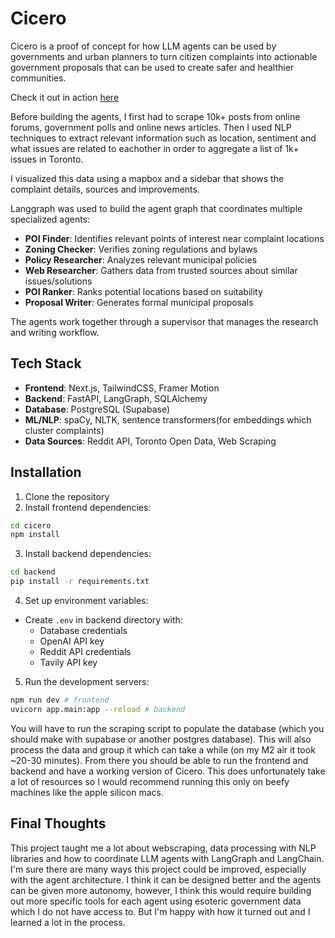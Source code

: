 # Cicero

Cicero is a proof of concept for how LLM agents can be used by governments and urban planners to turn citizen complaints into actionable government proposals that can be used to create safer and healthier communities. 

Check it out in action [here](https://www.youtube.com/watch?v=NLCgRhxzia4)

Before building the agents, I first had to scrape 10k+ posts from online forums, government polls and online news articles. Then I used NLP techniques to extract relevant information such as location, sentiment and what issues are related to eachother in order to aggregate a list of 1k+ issues in Toronto.

I visualized this data using a mapbox and a sidebar that shows the complaint details, sources and improvements.

Langgraph was used to build the agent graph that coordinates multiple specialized agents:

- **POI Finder**: Identifies relevant points of interest near complaint locations
- **Zoning Checker**: Verifies zoning regulations and bylaws
- **Policy Researcher**: Analyzes relevant municipal policies
- **Web Researcher**: Gathers data from trusted sources about similar issues/solutions
- **POI Ranker**: Ranks potential locations based on suitability
- **Proposal Writer**: Generates formal municipal proposals

The agents work together through a supervisor that manages the research and writing workflow.

## Tech Stack

- **Frontend**: Next.js, TailwindCSS, Framer Motion
- **Backend**: FastAPI, LangGraph, SQLAlchemy
- **Database**: PostgreSQL (Supabase)
- **ML/NLP**: spaCy, NLTK, sentence transformers(for embeddings which cluster complaints)
- **Data Sources**: Reddit API, Toronto Open Data, Web Scraping


## Installation

1. Clone the repository
2. Install frontend dependencies:

```bash
cd cicero
npm install
```

3. Install backend dependencies:

```bash
cd backend
pip install -r requirements.txt
```

4. Set up environment variables:
- Create `.env` in backend directory with:
  - Database credentials
  - OpenAI API key
  - Reddit API credentials
  - Tavily API key

5. Run the development servers:

```bash
npm run dev # frontend
uvicorn app.main:app --reload # backend
```

You will have to run the scraping script to populate the database (which you should make with supabase or another postgres database). This will also process the data and group it which can take a while (on my M2 air it took ~20-30 minutes). From there you should be able to run the frontend and backend and have a working version of Cicero. This does unfortunately take a lot of resources so I would recommend running this only on beefy machines like the apple silicon macs.

## Final Thoughts

This project taught me a lot about webscraping, data processing with NLP libraries and how to coordinate LLM agents with LangGraph and LangChain. I'm sure there are many ways this project could be improved, especially with the agent architecture. I think it can be designed better and the agents can be given more autonomy, however, I think this would require building out more specific tools for each agent using esoteric government data which I do not have access to. But I'm happy with how it turned out and I learned a lot in the process.
